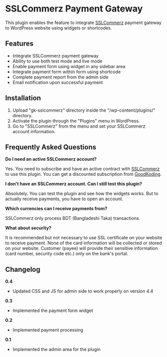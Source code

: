 # SSLCommerz Payment Gateway
This plugin enables the feature to integrate [SSLCommerz](https://sslcommerz.com.bd) payment gateway to WordPress website using widgets or shortcodes.

## Features

* Integrate SSLCommerz payment gateway
* Ability to use both test mode and live mode
* Enable payment form using widget in any sidebar area
* Integrate payment form within form using shortcode
* Complete payment report from the admin side
* Email notification upon successful payment

## Installation
1. Upload "gk-sslcommerz" directory inside the "/wp-content/plugins/" directory.
2. Activate the plugin through the "Plugins" menu in WordPress.
3. Go to "SSLCommerz" from the menu and set your SSLCommerz account information.

## Frequently Asked Questions
**Do I need an active SSLCommerz account?**

Yes. You need to subscribe and have an active contract with [SSLCommerz](https://sslcommerz.com.bd) to use this plugin. You can get a discounted subscription from [GoodKoding](https://goodkoding.com/).

**I don't have an SSLCommerz account. Can I still test this plugin?**

Absolutely. You can test the plugin and see how the widgets works. But to actually receive payments, you have to open an account.

**Which currencies can I receive payments from?**

SSLCommerz only process BDT (Bangladeshi Taka) transactions.

**What about security?**

It is recommended but not necessary to use SSL certificate on your website to receive payment. None of the card information will be collected or stored on your website. Customer (payee) will provide their sensitive information (card number, security code etc.) only on the bank's portal.

## Changelog
**0.4**

* Updated CSS and JS for admin side to work properly on version 4.4

**0.3**

* Implemented the payment form widget

**0.2**

* Implemented payment processing

**0.1**

* Implemented the admin area for the plugin